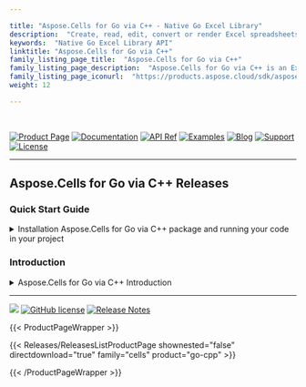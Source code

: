 ```yaml
---

title: "Aspose.Cells for Go via C++ - Native Go Excel Library"
description:  "Create, read, edit, convert or render Excel spreadsheets formats within Go applications."
keywords:  "Native Go Excel Library API"
linktitle: "Aspose.Cells for Go via C++"
family_listing_page_title:  "Aspose.Cells for Go via C++"
family_listing_page_description:  "Aspose.Cells for Go via C++ is an Excel Spreadsheet Processing API that allows the developers to employ the ability to read, write and manipulate Excel spreadsheets via Go."
family_listing_page_iconurl:  "https://products.aspose.cloud/sdk/aspose_cells-for-go.png"
weight: 12

---
```


<br>

[![Product Page](https://img.shields.io/badge/Product-0288d1?style=for-the-badge&logo=Google-Chrome&logoColor=white)](https://products.aspose.com/cells/go-cpp/) [![Documentation](https://img.shields.io/badge/Documentation-388e3c?style=for-the-badge&logo=Hugo&logoColor=white)](https://docs.aspose.com/cells/go-cpp/) [![API Ref](https://img.shields.io/badge/Reference-f39c12?style=for-the-badge&logo=html5&logoColor=white)](https://reference.aspose.com/cells/go-cpp/) [![Examples](https://img.shields.io/badge/Examples-1565c0?style=for-the-badge&logo=Github&logoColor=white)](https://github.com/aspose-cells/aspose-cells-go-cpp/tree/main/samples) [![Blog](https://img.shields.io/badge/Blog-d32f2f?style=for-the-badge&logo=WordPress&logoColor=white)](https://blog.aspose.com/category/cells/) [![Support](https://img.shields.io/badge/Support-7b1fa2?style=for-the-badge&logo=Discourse&logoColor=white)](https://forum.aspose.com/c/cells) [![License](https://img.shields.io/badge/License-ff6f00?style=for-the-badge&logo=rocket&logoColor=white)](https://purchase.aspose.com/temporary-license/)

---

## Aspose.Cells for Go via C++ Releases

### **Quick Start Guide**

<details> <summary>Installation Aspose.Cells for Go via C++ package and running your code in your project</summary>

<details>
    <summary>Create a directory for your project and a main.go file within. Add the following code to your main.go.</summary>

  > ```
  > package main
  > 
  > import (
  > . "github.com/aspose-cells/aspose-cells-go-cpp/v25"
  >  "fmt"
  > )
  > 
  > func main() {
  >  lic, _:= NewLicense()
  >  lic.SetLicense_String("YOUR_LICENSE_File_PATH")
  >  workbook,_ := NewWorkbook()
  >  worksheets, _:= workbook.GetWorksheets()
  >  worksheet,_ := worksheets.Get_Int(0)
  >  cells,_ := worksheet.GetCells()
  >  cell, _:= cells.Get_String("A1")
  >  cell.PutValue_String_Bool("Hello World!", true)
  >  style, _:= cell.GetStyle()
  >  style.SetPattern(BackgroundType_Solid)
  >  color, _:= NewColor()
  >  color.Set_Color_R(uint8(255))
  >  color.Set_Color_G(uint8(128))
  >  style.SetForegroundColor(color)
  >  cell.SetStyle_Style(style)
  >  workbook.Save_String("HELLO.pdf")
  > }
  > ```

</details>

<details>
  <summary>Initialize project go.mod</summary>
  
  > ```
  > > go mod init main
  > ```

</details>

<details>
  <summary>Fetch the dependencies for your project.</summary>
  
  > ```
  > > go mod tidy
  > ```

</details>

<details>
  <summary>Set your PATH to point to the shared libraries in Aspose.Cells for Go via C++ in your current command shell.</summary>
  
  > ```
  > > set PATH=%PATH%;%GOPATH%\github.com\aspose-cells\aspose-cells-go-cpp\v25@v25.3.0\lib\win_x86_64\
  > ```

  > ```
  > > $env:Path = $env:Path+ ";${env:GOPATH}\github.com\aspose-cells\aspose-cells-go-cpp\v25@v25.3.0\lib\win_x86_64\"
  > ```

  > ```
  > > export PATH=$PATH:$GOPATH/github.com/aspose-cells/aspose-cells-go-cpp/v25@v25.1.1/lib/linux_x86_64/
  > ```

</details>

<details>
  <summary>Run your created application.</summary>
  
  > ```
  > > go run main.go
  > ```

</details>

</details>

### **Introduction**

<details>
<summary>Aspose.Cells for Go via C++ Introduction</summary>
Aspose.Cells for Go via C++ is a powerful and robust library designed for high-performance spreadsheet manipulation and management within Go applications. It offers a comprehensive set of features that enable developers to create, edit, convert, and render Excel files programmatically. Supporting all major Excel formats, including XLS, XLSX, XLSM, and more, it ensures compatibility and flexibility. This makes Aspose.Cells for Go via C++ a versatile tool for a wide range of data processing and management tasks, providing developers with a complete and efficient solution for integrating comprehensive Excel functionality into their Go applications.

<details>
<summary>Key features</summary>
> #### File Creation and Editing
> Create new spreadsheets from scratch or edit existing ones with ease. This includes adding or modifying data, formatting cells, managing worksheets, and more.
> #### Data Processing
> Perform complex data manipulations such as sorting, filtering, and validation. The library also supports advanced formulas and functions to facilitate data analysis and calculations.
> #### File Conversion
> Convert Excel files to various formats such as PDF, HTML, ODS, and image formats like PNG and JPEG. This feature is useful for sharing and distributing spreadsheet data in different formats.
> #### Chart and Graphics
> Create and customize a wide range of charts and graphics to visually represent data. The library supports bar charts, line charts, pie charts, and many more, along with customization options for design and layout.
> #### Rendering and Printing
> Render Excel sheets to high-fidelity images and PDFs, ensuring that the visual representation is accurate. The library also provides options for printing spreadsheets with precise control over page layout and formatting.
> #### Advanced Protection and Security
> Protect spreadsheets with passwords, encrypt files, and manage access permissions to ensure data security and integrity.
> #### Performance and Scalability
> Designed to handle large datasets and complex spreadsheets efficiently, Aspose.Cells for Go via C++ ensures high performance and scalability for enterprise-level applications.

</details>

<details>
  <summary> Supported platforms</summary>
  
  > - *Windows x64*  
  > - *Linux x64*

</details>
<details>
  <summary>Environments and versions</summary>
  
  > - *Go 1.16 or greater*

</details>

<details>
  <summary>Supported File Formats</summary>
  
| Format          | Description                                                                                                                      | Load | Save |
|-----------------|----------------------------------------------------------------------------------------------------------------------------------|------|------|
| XLS             | Excel 95/5.0 - 2003 Workbook.                                                                                                    | ✔️   | ✔️   |
| XLSX            | The Office Open XML SpreadsheetML File Format.                                                                                   | ✔️   | ✔️   |
| XLSB            | Excel Binary Workbook.                                                                                                           | ✔️   | ✔️   |
| XLSM            | Excel Macro-Enabled Workbook.                                                                                                    | ✔️   | ✔️   |
| XLT             | Excel 97 - Excel 2003 Template.                                                                                                  | ✔️   | ✔️   |
| XLTX            | Excel Template.                                                                                                                  | ✔️   | ✔️   |
| XLTM            | Excel Macro-Enabled Template.                                                                                                    | ✔️   | ✔️   |
| XLAM            | An Excel Macro-Enabled Add-In file that’s used to add new functions to Excel.                                                    |      | ✔️   |
| CSV             | CSV (Comma Separated Value) file.                                                                                                | ✔️   | ✔️   |
| TSV             | TSV (Tab-separated values) file.                                                                                                 | ✔️   | ✔️   |
| TabDelimited    | Tab-delimited text file, same with TSV file.                                                                                     | ✔️   | ✔️   |
| TXT             | Delimited plain text file.                                                                                                       | ✔️   | ✔️   |
| HTML            | HTML format.                                                                                                                     | ✔️   | ✔️   |
| MHTML           | MHTML file.                                                                                                                      | ✔️   | ✔️   |
| ODS             | ODS (OpenDocument Spreadsheet).                                                                                                  | ✔️   | ✔️   |
| SpreadsheetML   | Excel 2003 XML file.                                                                                                             | ✔️   | ✔️   |
| Numbers         | The document is created by Apple’s "Numbers" application, part of Apple’s iWork office suite, running on Mac OS X and iOS.       | ✔️   |      |
| JSON            | JavaScript Object Notation                                                                                                       | ✔️   | ✔️   |
| DIF             | Data Interchange Format.                                                                                                         |      | ✔️   |
| PDF             | Adobe Portable Document Format.                                                                                                  |      | ✔️   |
| XPS             | XML Paper Specification Format.                                                                                                  |      | ✔️   |
| SVG             | Scalable Vector Graphics Format.                                                                                                 |      | ✔️   |
| TIFF            | Tagged Image File Format                                                                                                         |      | ✔️   |
| PNG             | Portable Network Graphics Format                                                                                                |      | ✔️   |
| BMP             | Bitmap Image Format                                                                                                             |      | ✔️   |
| EMF             | Enhanced metafile Format                                                                                                        |      | ✔️   |
| JPEG            | JPEG is a type of image format that is saved using the method of lossy compression.                                              |      | ✔️   |
| GIF             | Graphical Interchange Format                                                                                                     |      | ✔️   |
| MARKDOWN        | Represents a markdown document.                                                                                                  |      | ✔️   |
| SXC             | An XML based format used by OpenOffice and StarOffice                                                                            | ✔️   | ✔️   |
| FODS            | This is an Open Document format stored as flat XML.                                                                              | ✔️   | ✔️   |
| DOCX            | A well-known format for Microsoft Word documents that is a combination of XML and binary files.                                  |      | ✔️   |
| PPTX            | The PPTX format is based on the Microsoft PowerPoint open XML presentation file format.                                          |      | ✔️   |
| SqlScript       | Structured Query Language.                                                                                                       |      | ✔️   |
| XHtml           | The XHTML is a text based file format with markup in XML, using a reformulation of HTML 4.0.                                     | ✔️   | ✔️   |
| Epub            | Files with .epub extension are an e-book file format that provide a standard digital publication format for publishers.          | ✔️   | ✔️   |
| Xml             | XML stands for Extensible Markup Language that is similar to HTML but different in using tags for defining objects.              | ✔️   | ✔️   |
| Ots             | Open Document Template Sheet (OTS) file.                                                                                         | ✔️   | ✔️   |
| AZW3            | AZW is a digital ebook file format developed by Amazon for its Kindle devices. AZW3, also known as Kindle Format 8 (KF8).        | ✔️   | ✔️   |

</details>

</details>

---

![](https://img.shields.io/badge/aspose.cells-v25.3.0-blue?logo=go) [![GitHub license](https://img.shields.io/github/license/aspose-cells/aspose-cells-go-cpp)](https://github.com/aspose-cells/aspose-cells-go-cpp/blob/master/LICENSE)  [![Release Notes](https://img.shields.io/badge/Release%20Notes-43a047?style=for-the-badge&logo=hugo&logoColor=white)](https://releases.aspose.com/cells/go-cpp/release-notes/)

{{< ProductPageWrapper >}}
<!-- ReleasesListProductPage-->
   {{< Releases/ReleasesListProductPage shownested="false"  directdownload="true" family="cells" product="go-cpp" >}}
<!-- /ReleasesListProductPage-->
{{< /ProductPageWrapper >}}
